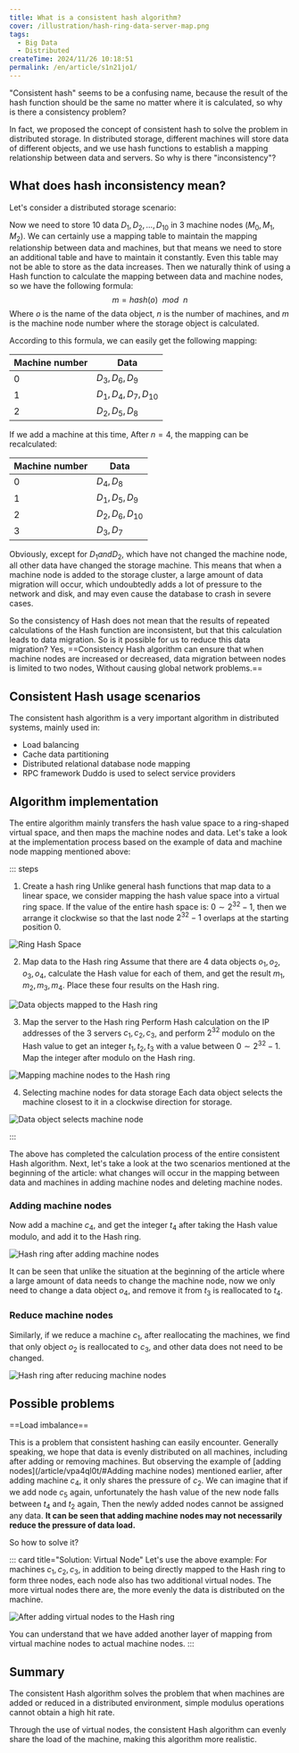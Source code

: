 ```yaml
---
title: What is a consistent hash algorithm?
cover: /illustration/hash-ring-data-server-map.png
tags:
  - Big Data
  - Distributed
createTime: 2024/11/26 10:18:51
permalink: /en/article/s1n21jo1/
---
```

"Consistent hash" seems to be a confusing name, because the result of the hash function should be the same no matter where it is calculated, so why is there a consistency problem? 
<!-- more -->

In fact, we proposed the concept of consistent hash to solve the problem in distributed storage. In distributed storage, different machines will store data of different objects, and we use hash functions to establish a mapping relationship between data and servers. So why is there "inconsistency"?


## What does hash inconsistency mean?
Let's consider a distributed storage scenario:

Now we need to store 10 data $D_1, D_2, \dots, D_{10}$ in 3 machine nodes ($M_0, M_1, M_2$). We can certainly use a mapping table to maintain the mapping relationship between data and machines, but that means we need to store an additional table and have to maintain it constantly. Even this table may not be able to store as the data increases. Then we naturally think of using a Hash function to calculate the mapping between data and machine nodes, so we have the following formula:
$$
m = hash(o) \ \ mod \ \ n
$$
Where $o$ is the name of the data object, $n$ is the number of machines, and $m$ is the machine node number where the storage object is calculated.

According to this formula, we can easily get the following mapping:

| Machine number | Data |
| -------- | ----------------------- |
| 0 | $D_3, D_6, D_9$ |
| 1 | $D_1, D_4, D_7, D_{10}$ |
| 2 | $D_2, D_5, D_8$ |

If we add a machine at this time, After $n = 4$, the mapping can be recalculated:

| Machine number | Data |
| -------- | ------------------ |
| 0 | $D_4, D_8$ |
| 1 | $D_1, D_5, D_9$ |
| 2 | $D_2, D_6, D_{10}$ |
| 3 | $D_3, D_7$ |

Obviously, except for $D_1 and D_2$, which have not changed the machine node, all other data have changed the storage machine. This means that when a machine node is added to the storage cluster, a large amount of data migration will occur, which undoubtedly adds a lot of pressure to the network and disk, and may even cause the database to crash in severe cases.

So the consistency of Hash does not mean that the results of repeated calculations of the Hash function are inconsistent, but that this calculation leads to data migration. So is it possible for us to reduce this data migration? Yes, ==Consistency Hash algorithm can ensure that when machine nodes are increased or decreased, data migration between nodes is limited to two nodes, Without causing global network problems.==

## Consistent Hash usage scenarios
The consistent hash algorithm is a very important algorithm in distributed systems, mainly used in:
- Load balancing
- Cache data partitioning
- Distributed relational database node mapping
- RPC framework Duddo is used to select service providers

## Algorithm implementation
The entire algorithm mainly transfers the hash value space to a ring-shaped virtual space, and then maps the machine nodes and data. Let's take a look at the implementation process based on the example of data and machine node mapping mentioned above:

::: steps
1. Create a hash ring
Unlike general hash functions that map data to a linear space, we consider mapping the hash value space into a virtual ring space. If the value of the entire hash space is: $0 \sim 2^{32}-1$, then we arrange it clockwise so that the last node $2^{32}-1$ overlaps at the starting position 0.

![Ring Hash Space](/illustration/hash-ring.png)

2. Map data to the Hash ring
Assume that there are 4 data objects $o_1, o_2, o_3, o_4$, calculate the Hash value for each of them, and get the result $m_1, m_2, m_3, m_4$. Place these four results on the Hash ring.

![Data objects mapped to the Hash ring](/illustration/hash-ring-data.png)

3. Map the server to the Hash ring
Perform Hash calculation on the IP addresses of the 3 servers $c_1, c_2, c_3$, and perform $2^{32}$ modulo on the Hash value to get an integer $t_1, t_2, t_3$ with a value between $0 \sim 2^{32}-1$. Map the integer after modulo on the Hash ring.

![Mapping machine nodes to the Hash ring](/illustration/hash-ring-server.png)

4. Selecting machine nodes for data storage
Each data object selects the machine closest to it in a clockwise direction for storage.

![Data object selects machine node](/illustration/hash-ring-data-server-map.png)

:::

The above has completed the calculation process of the entire consistent Hash algorithm. Next, let's take a look at the two scenarios mentioned at the beginning of the article: what changes will occur in the mapping between data and machines in adding machine nodes and deleting machine nodes.

### Adding machine nodes
Now add a machine $c_4$, and get the integer $t_4$ after taking the Hash value modulo, and add it to the Hash ring.

![Hash ring after adding machine nodes](/illustration/hash-ring-add-server.png)

It can be seen that unlike the situation at the beginning of the article where a large amount of data needs to change the machine node, now we only need to change a data object $o_4$, and remove it from $t_3$ is reallocated to $t_4$.

### Reduce machine nodes
Similarly, if we reduce a machine $c_1$, after reallocating the machines, we find that only object $o_2$ is reallocated to $c_3$, and other data does not need to be changed.

![Hash ring after reducing machine nodes](/illustration/hash-ring-reduce-server.png)

## Possible problems

==Load imbalance==

This is a problem that consistent hashing can easily encounter. Generally speaking, we hope that data is evenly distributed on all machines, including after adding or removing machines. But observing the example of [adding nodes](/article/vpa4ql0t/#Adding machine nodes) mentioned earlier, after adding machine $c_4$, it only shares the pressure of $c_2$. We can imagine that if we add node $c_5$ again, unfortunately the hash value of the new node falls between $t_4$ and $t_2$ again, Then the newly added nodes cannot be assigned any data. **It can be seen that adding machine nodes may not necessarily reduce the pressure of data load.**

So how to solve it?

::: card title="Solution: Virtual Node"
Let's use the above example: For machines $c_1, c_2, c_3$, in addition to being directly mapped to the Hash ring to form three nodes, each node also has two additional virtual nodes. The more virtual nodes there are, the more evenly the data is distributed on the machine.

![After adding virtual nodes to the Hash ring](/illustration/hash-ring-virtual-node.png)

You can understand that we have added another layer of mapping from virtual machine nodes to actual machine nodes.
:::

## Summary
The consistent Hash algorithm solves the problem that when machines are added or reduced in a distributed environment, simple modulus operations cannot obtain a high hit rate.

Through the use of virtual nodes, the consistent Hash algorithm can evenly share the load of the machine, making this algorithm more realistic.